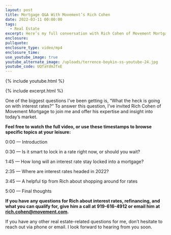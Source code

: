 ```yaml
---
layout: post
title: Mortgage Q&A With Movement’s Rich Cohen
date: 2022-03-11 00:00:00
tags:
  - Real Estate
excerpt: Here’s my full conversation with Rich Cohen of Movement Mortgage.
enclosure:
pullquote:
enclosure_type: video/mp4
enclosure_time:
use_youtube_image: true
youtube_alternate_image: /uploads/terrence-boykin-ss-youtube-24.jpg
youtube_code: UQfaYdmJfxE
---
```

{% include youtube.html %}

{% include excerpt.html %}

One of the biggest questions I’ve been getting is, “What the heck is going on with interest rates?” To answer this question, I’ve invited Rich Cohen of Movement Mortgage to join me and offer his expertise and insight into today’s market.

**Feel free to watch the full video, or use these timestamps to browse specific topics at your leisure:**

0:00 — Introduction

0:30 — Is it smart to lock in a rate right now, or should you wait?

1:45 — How long will an interest rate stay locked into a mortgage?

2:35 — Where are interest rates headed in 2022?

3:45 — A helpful tip from Rich about shopping around for rates

5:00 — Final thoughts

**If you have any questions for Rich about interest rates, refinancing, and what you can qualify for, give him a call at 919-616-4912 or email him at rich.cohen@movement.com.**

If you have any other real estate-related questions for me, don’t hesitate to reach out via phone or email. I look forward to hearing from you soon.
